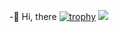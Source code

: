 -👋 Hi, there
[![trophy](https://github-profile-trophy.vercel.app/?username=xxxxxxxxxx&theme=onedark)](https://github-profile-trophy.vercel.app/?username=ryo-ma&theme=tokyonight)
![](https://github-profile-summary-cards.vercel.app/api/cards/profile-details?username=takumi0706&theme=2077)
